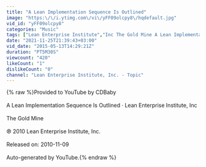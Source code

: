 ```yaml
---
title: "A Lean Implementation Sequence Is Outlined"
image: "https:\/\/i.ytimg.com\/vi\/yFF09olcpy8\/hqdefault.jpg"
vid_id: "yFF09olcpy8"
categories: "Music"
tags: ["Lean Enterprise Institute","Inc The Gold Mine A Lean Implementation Sequence Is Outlined"]
date: "2021-11-25T21:39:43+03:00"
vid_date: "2015-05-13T14:29:21Z"
duration: "PT5M30S"
viewcount: "420"
likeCount: "1"
dislikeCount: "0"
channel: "Lean Enterprise Institute, Inc. - Topic"
---
```

{% raw %}Provided to YouTube by CDBaby<br /><br />A Lean Implementation Sequence Is Outlined · Lean Enterprise Institute, Inc<br /><br />The Gold Mine<br /><br />℗ 2010 Lean Enterprise Institute, Inc.<br /><br />Released on: 2010-11-09<br /><br />Auto-generated by YouTube.{% endraw %}
